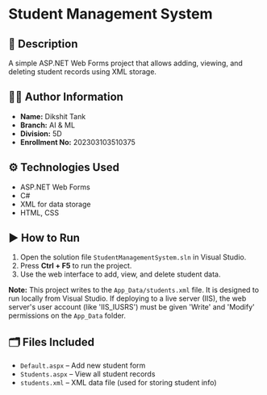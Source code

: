 # Student Management System

## 📄 Description
A simple ASP.NET Web Forms project that allows adding, viewing, and deleting student records using XML storage.

## 👨‍💻 Author Information
- **Name:** Dikshit Tank
- **Branch:** AI & ML
- **Division:** 5D
- **Enrollment No:** 202303103510375

## ⚙️ Technologies Used
- ASP.NET Web Forms
- C#
- XML for data storage
- HTML, CSS

## ▶️ How to Run
1. Open the solution file `StudentManagementSystem.sln` in Visual Studio.
2. Press **Ctrl + F5** to run the project.
3. Use the web interface to add, view, and delete student data.

**Note:** This project writes to the `App_Data/students.xml` file. It is designed to run locally from Visual Studio. If deploying to a live server (IIS), the web server's user account (like 'IIS_IUSRS') must be given 'Write' and 'Modify' permissions on the `App_Data` folder.

## 🗂️ Files Included
- `Default.aspx` – Add new student form
- `Students.aspx` – View all student records
- `students.xml` – XML data file (used for storing student info)
#
 
